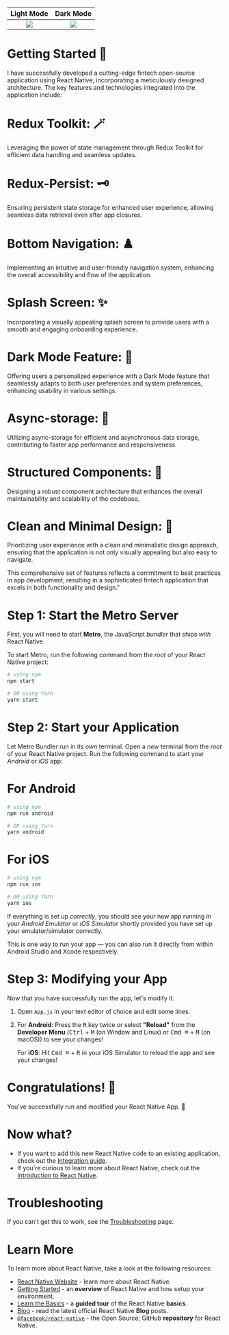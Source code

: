 |                                        Light Mode                                         |                                         Dark Mode                                         |
| :---------------------------------------------------------------------------------------: | :---------------------------------------------------------------------------------------: |
| ![](https://res.cloudinary.com/dpugxh9rw/image/upload/v1703047447/Screenshot1_sfgmch.png) | ![](https://res.cloudinary.com/dpugxh9rw/image/upload/v1703047447/Screenshot2_ddljz9.png) |

# Getting Started 🚀

I have successfully developed a cutting-edge fintech open-source application using React Native, incorporating a meticulously designed architecture. The key features and technologies integrated into the application include:

# Redux Toolkit: 🪄

Leveraging the power of state management through Redux Toolkit for efficient data handling and seamless updates.

# Redux-Persist: 🗝️

Ensuring persistent state storage for enhanced user experience, allowing seamless data retrieval even after app closures.

# Bottom Navigation: ♟️

Implementing an intuitive and user-friendly navigation system, enhancing the overall accessibility and flow of the application.

# Splash Screen: ✨

Incorporating a visually appealing splash screen to provide users with a smooth and engaging onboarding experience.

# Dark Mode Feature: 🔮

Offering users a personalized experience with a Dark Mode feature that seamlessly adapts to both user preferences and system preferences, enhancing usability in various settings.

# Async-storage: 🧩

Utilizing async-storage for efficient and asynchronous data storage, contributing to faster app performance and responsiveness.

# Structured Components: 🧳

Designing a robust component architecture that enhances the overall maintainability and scalability of the codebase.

# Clean and Minimal Design: 🎨

Prioritizing user experience with a clean and minimalistic design approach, ensuring that the application is not only visually appealing but also easy to navigate.

This comprehensive set of features reflects a commitment to best practices in app development, resulting in a sophisticated fintech application that excels in both functionality and design."

# Step 1: Start the Metro Server

First, you will need to start **Metro**, the JavaScript _bundler_ that ships _with_ React Native.

To start Metro, run the following command from the _root_ of your React Native project:

```bash
# using npm
npm start

# OR using Yarn
yarn start
```

# Step 2: Start your Application

Let Metro Bundler run in its _own_ terminal. Open a _new_ terminal from the _root_ of your React Native project. Run the following command to start your _Android_ or _iOS_ app:

# For Android

```bash
# using npm
npm run android

# OR using Yarn
yarn android
```

# For iOS

```bash
# using npm
npm run ios

# OR using Yarn
yarn ios
```

If everything is set up _correctly_, you should see your new app running in your _Android Emulator_ or _iOS Simulator_ shortly provided you have set up your emulator/simulator correctly.

This is one way to run your app — you can also run it directly from within Android Studio and Xcode respectively.

# Step 3: Modifying your App

Now that you have successfully run the app, let's modify it.

1. Open `App.js` in your text editor of choice and edit some lines.
2. For **Android**: Press the <kbd>R</kbd> key twice or select **"Reload"** from the **Developer Menu** (<kbd>Ctrl</kbd> + <kbd>M</kbd> (on Window and Linux) or <kbd>Cmd ⌘</kbd> + <kbd>M</kbd> (on macOS)) to see your changes!

   For **iOS**: Hit <kbd>Cmd ⌘</kbd> + <kbd>R</kbd> in your iOS Simulator to reload the app and see your changes!

# Congratulations! :tada:

You've successfully run and modified your React Native App. :partying_face:

# Now what?

- If you want to add this new React Native code to an existing application, check out the [Integration guide](https://reactnative.dev/docs/integration-with-existing-apps).
- If you're curious to learn more about React Native, check out the [Introduction to React Native](https://reactnative.dev/docs/getting-started).

# Troubleshooting

If you can't get this to work, see the [Troubleshooting](https://reactnative.dev/docs/troubleshooting) page.

# Learn More

To learn more about React Native, take a look at the following resources:

- [React Native Website](https://reactnative.dev) - learn more about React Native.
- [Getting Started](https://reactnative.dev/docs/environment-setup) - an **overview** of React Native and how setup your environment.
- [Learn the Basics](https://reactnative.dev/docs/getting-started) - a **guided tour** of the React Native **basics**.
- [Blog](https://reactnative.dev/blog) - read the latest official React Native **Blog** posts.
- [`@facebook/react-native`](https://github.com/facebook/react-native) - the Open Source; GitHub **repository** for React Native.
